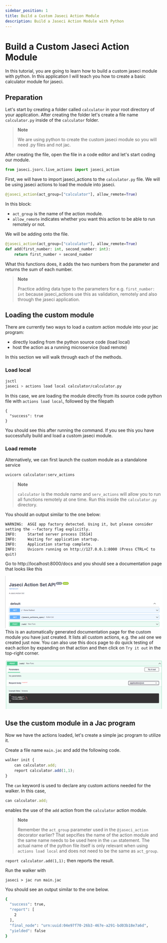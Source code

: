 ```yaml
---
sidebar_position: 1
title: Build a Custom Jaseci Action Module
description: Build a Jaseci Action Module with Python
---
```


# Build a Custom Jaseci Action Module

In this tutorial, you are going to learn how to build a custom jaseci module with python. In this application I will teach you how to create a basic calculator module for jaseci.

## Preparation
Let's start by creating a folder called `calculator` in your root directory of your application. After creating the folder let's create a file name `calculator.py` inside of the `calculator` folder.

> **Note**
>
> We are using python to create the custom jaseci module so you will need .py files and not jac.

After creating the file, open the file in a code editor and let's start coding our module.

```py
from jaseci.jsorc.live_actions import jaseci_action
```
First, we will have to import jaseci_actions to the `calculator.py` file. We will be using jaseci actions to load the module into jaseci.

```py
@jaseci_action(act_group=["calculator"], allow_remote=True)
```
In this block:
- `act_group` is the name of the action module.
- `allow_remote` indicates whether you want this action to be able to run remotely or not.


We will be adding onto the file.
```py
@jaseci_action(act_group=["calculator"], allow_remote=True)
def add(first_number: int, second_number: int):
    return first_number + second_number
```

What this functions does, it adds the two numbers from the parameter and returns the sum of each number.

> **Note**
>
> Practice adding data type to the parameters for e.g. `first_number: int` because jaseci_actions use this as validation, remotely and also through the jaseci application.

## Loading the custom module
There are currently two ways to load a custom action module into your jac program:
* directly loading from the python source code (load local)
* host the action as a running microservice (load remote)

In this section we will walk through each of the methods.
### Load local
```bash
jsctl
jaseci > actions load local calculator/calculator.py
```
In this case, we are loading the module directly from its source code python file with `actions load local`, followed by the filepath

```
{
  "success": true
}
```
You should see this after running the command. If you see this you have successfully build and load a custom  jaseci module.


### Load remote
Alternatively, we can first launch the custom module as a standalone service
```bash
uvicorn calculator:serv_actions
```

> **Note**
>
> `calculator` is the module name and `serv_actions` will allow you to run all functions remotely at one time. Run this inside the `calculator.py` directory.

You should an output similar to the one below:
```
WARNING:  ASGI app factory detected. Using it, but please consider setting the --factory flag explicitly.
INFO:     Started server process [5514]
INFO:     Waiting for application startup.
INFO:     Application startup complete.
INFO:     Uvicorn running on http://127.0.0.1:8000 (Press CTRL+C to quit)
```

Go to http://localhost:8000/docs and you should see a documentation page that looks like this

![](img/swagger_docs_example.png)
This is an automatically generated documentation page for the custom module you have just created.
It lists all custom actions, e.g. the `add` one we created just now.
You can also use this docs page to do quick testing of each action by expanding on that action and then click on `Try it out` in the top-right corner.

![](img/swagger_docs_try_it_out.png)

## Use the custom module in a Jac program
Now we have the actions loaded, let's create a simple jac program to utilize it.

Create a file name `main.jac` and add the following code.

```js
walker init {
    can calculator.add;
    report calculator.add(1,1);
}
```
The `can` keyword is used to declare any custom actions needed for the walker. In this case,
``` js
can calculator.add;
```
enables the use of the `add` action from the `calculator` action module.

> **Note**
>
> Remember the `act_group` parameter used in the `@jaseci_action` decorator earlier? That sepcifies the name of the action module and the same name needs to be used here in the `can` statement. The actual name of the python file itself is only relevant when using `actions load local` and does not need to be the same as `act_group`.

`report calculator.add(1,1);` then reports the result.

Run the walker with
```
jaseci > jac run main.jac
```
You should see an output similar to the one below.
```bash
{
  "success": true,
  "report": [
    2
  ],
  "final_node": "urn:uuid:04e97f70-26b3-467e-a291-bd03b18e7a6d",
  "yielded": false
}
```